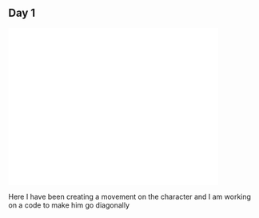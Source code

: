 Day 1
------
<iframe width="420" height="315" src="//www.youtube.com/embed/NvAunACeeI0" frameborder="0" allowfullscreen></iframe>

Here I have been creating a movement on the character and I am working on a code to make him go diagonally
